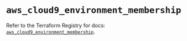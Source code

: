 # `aws_cloud9_environment_membership`

Refer to the Terraform Registry for docs: [`aws_cloud9_environment_membership`](https://registry.terraform.io/providers/hashicorp/aws/5.39.0/docs/resources/cloud9_environment_membership).
